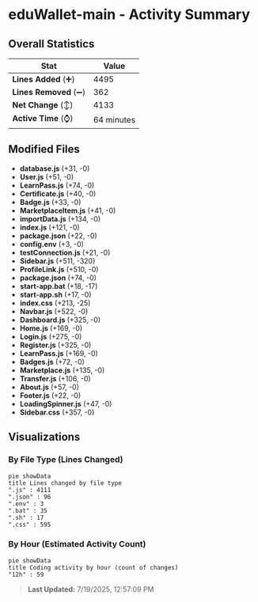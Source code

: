 # eduWallet-main - Activity Summary 

## Overall Statistics

| Stat                   | Value                                                             |
| ---------------------- | ----------------------------------------------------------------- |
| **Lines Added** (➕)   | 4495                                          |
| **Lines Removed** (➖) | 362                                        |
| **Net Change** (↕)    | 4133                |
| **Active Time** (⌚)   | 64 minutes |


## Modified Files
- **database.js** (+31, -0)
- **User.js** (+51, -0)
- **LearnPass.js** (+74, -0)
- **Certificate.js** (+40, -0)
- **Badge.js** (+33, -0)
- **MarketplaceItem.js** (+41, -0)
- **importData.js** (+134, -0)
- **index.js** (+121, -0)
- **package.json** (+22, -0)
- **config.env** (+3, -0)
- **testConnection.js** (+21, -0)
- **Sidebar.js** (+511, -320)
- **ProfileLink.js** (+510, -0)
- **package.json** (+74, -0)
- **start-app.bat** (+18, -17)
- **start-app.sh** (+17, -0)
- **index.css** (+213, -25)
- **Navbar.js** (+522, -0)
- **Dashboard.js** (+325, -0)
- **Home.js** (+169, -0)
- **Login.js** (+275, -0)
- **Register.js** (+325, -0)
- **LearnPass.js** (+169, -0)
- **Badges.js** (+72, -0)
- **Marketplace.js** (+135, -0)
- **Transfer.js** (+106, -0)
- **About.js** (+57, -0)
- **Footer.js** (+22, -0)
- **LoadingSpinner.js** (+47, -0)
- **Sidebar.css** (+357, -0)

## Visualizations

### By File Type (Lines Changed)

```mermaid
pie showData
title Lines changed by file type
".js" : 4111
".json" : 96
".env" : 3
".bat" : 35
".sh" : 17
".css" : 595
```

### By Hour (Estimated Activity Count)

```mermaid
pie showData
title Coding activity by hour (count of changes)
"12h" : 59
```


> **Last Updated:** 7/19/2025, 12:57:09 PM